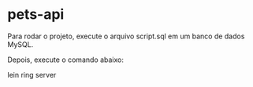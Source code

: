 # pets-api

Para rodar o projeto, execute o arquivo script.sql em um banco de dados MySQL. 

Depois, execute o comando abaixo:

lein ring server
